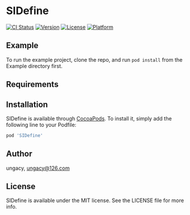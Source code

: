 # SIDefine

[![CI Status](https://img.shields.io/travis/ungacy/SIDefine.svg?style=flat)](https://travis-ci.org/ungacy/SIDefine)
[![Version](https://img.shields.io/cocoapods/v/SIDefine.svg?style=flat)](https://cocoapods.org/pods/SIDefine)
[![License](https://img.shields.io/cocoapods/l/SIDefine.svg?style=flat)](https://cocoapods.org/pods/SIDefine)
[![Platform](https://img.shields.io/cocoapods/p/SIDefine.svg?style=flat)](https://cocoapods.org/pods/SIDefine)

## Example

To run the example project, clone the repo, and run `pod install` from the Example directory first.

## Requirements

## Installation

SIDefine is available through [CocoaPods](https://cocoapods.org). To install
it, simply add the following line to your Podfile:

```ruby
pod 'SIDefine'
```

## Author

ungacy, ungacy@126.com

## License

SIDefine is available under the MIT license. See the LICENSE file for more info.
